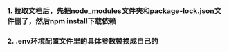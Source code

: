 ### 1. 拉取文档后，先把node_modules文件夹和package-lock.json文件删了，然后npm install下载依赖

### 2. .env环境配置文件里的具体参数替换成自己的
